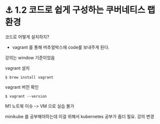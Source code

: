 # ⚓️ 1.2 코드로 쉽게 구성하는 쿠버네티스 랩 환경

코드로 어떻게 설치하지? 

- vagrant 를 통해 버추얼박스에 code를 보내주게 된다. 


강의는 window 기준이었음


vagrant 설치

``$ brew install vagrant``

vagrant 버전 확인

``$ vagrant --version``


M1 노트북 이슈 -> VM 으로 실습 불가 

minikube 를 공부해야하는데 이걸 위해서 kubernetes 공부가 좀더 필요. 강의 변경







